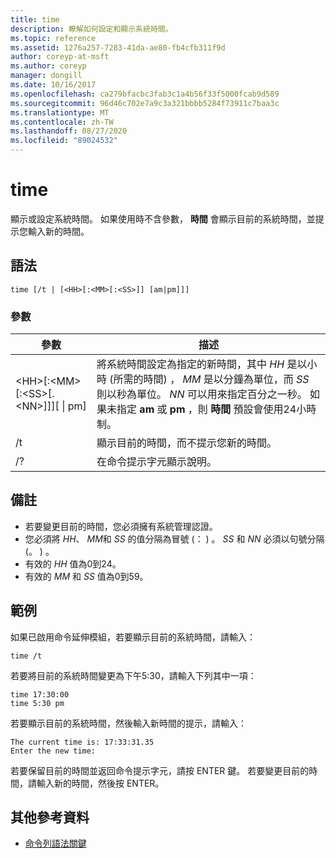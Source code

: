 ```yaml
---
title: time
description: 瞭解如何設定和顯示系統時間。
ms.topic: reference
ms.assetid: 1276a257-7283-41da-ae80-fb4cfb311f9d
author: coreyp-at-msft
ms.author: coreyp
manager: dongill
ms.date: 10/16/2017
ms.openlocfilehash: ca279bfacbc3fab3c1a4b56f33f5000fcab9d589
ms.sourcegitcommit: 96d46c702e7a9c3a321bbbb5284f73911c7baa3c
ms.translationtype: MT
ms.contentlocale: zh-TW
ms.lasthandoff: 08/27/2020
ms.locfileid: "89024532"
---
```

# <a name="time"></a>time



顯示或設定系統時間。 如果使用時不含參數， **時間** 會顯示目前的系統時間，並提示您輸入新的時間。



## <a name="syntax"></a>語法

```
time [/t | [<HH>[:<MM>[:<SS>]] [am|pm]]]
```

### <a name="parameters"></a>參數

|參數|描述|
|---------|-----------|
|\<HH>[:\<MM>[:\<SS>[.\<NN>]]][ \| pm]|將系統時間設定為指定的新時間，其中 *HH* 是以小時 (所需的時間) ， *MM* 是以分鐘為單位，而 *SS* 則以秒為單位。 *NN* 可以用來指定百分之一秒。 如果未指定 **am** 或 **pm** ，則 **時間** 預設會使用24小時制。|
|/t|顯示目前的時間，而不提示您新的時間。|
|/?|在命令提示字元顯示說明。|

## <a name="remarks"></a>備註

-   若要變更目前的時間，您必須擁有系統管理認證。
-   您必須將 *HH*、 *MM*和 *SS* 的值分隔為冒號 (： ) 。 *SS* 和 *NN* 必須以句號分隔 (。 ) 。
-   有效的 *HH* 值為0到24。
-   有效的 *MM* 和 *SS* 值為0到59。

## <a name="examples"></a><a name="BKMK_examples"></a>範例

如果已啟用命令延伸模組，若要顯示目前的系統時間，請輸入：
```
time /t
```
若要將目前的系統時間變更為下午5:30，請輸入下列其中一項：
```
time 17:30:00
time 5:30 pm
```
若要顯示目前的系統時間，然後輸入新時間的提示，請輸入：
```
The current time is: 17:33:31.35
Enter the new time:
```
若要保留目前的時間並返回命令提示字元，請按 ENTER 鍵。 若要變更目前的時間，請輸入新的時間，然後按 ENTER。

## <a name="additional-references"></a>其他參考資料

- [命令列語法關鍵](command-line-syntax-key.md)